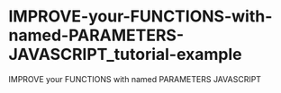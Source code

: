 # IMPROVE-your-FUNCTIONS-with-named-PARAMETERS-JAVASCRIPT_tutorial-example
IMPROVE your FUNCTIONS with named PARAMETERS JAVASCRIPT
